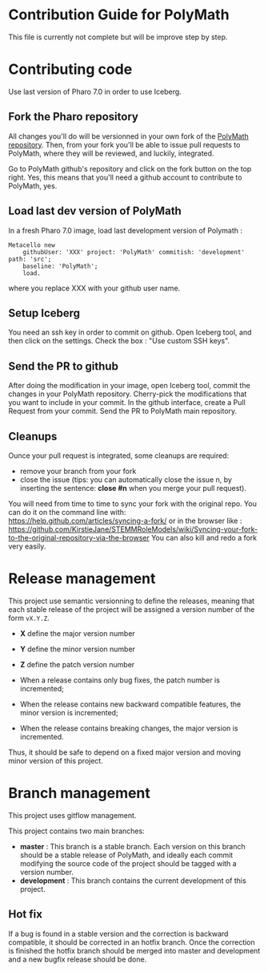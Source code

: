 # Contribution Guide for PolyMath

This file is currently not complete but will be improve step by step.

# Contributing code
Use last version of Pharo 7.0 in order to use Iceberg.
## Fork the Pharo repository

All changes you'll do will be versionned in your own fork of the [PolyMath repository](https://github.com/PolyMathOrg/PolyMath). Then, from your fork you'll be able to issue pull requests to PolyMath, where they will be reviewed, and luckily, integrated.

Go to PolyMath github's repository and click on the fork button on the top right. Yes, this means that you'll need a github account to contribute to PolyMath, yes.

## Load last dev version of PolyMath
In a fresh Pharo 7.0 image, load last development version of Polymath : 

```Smalltalk
Metacello new
    githubUser: 'XXX' project: 'PolyMath' commitish: 'development' path: 'src';
    baseline: 'PolyMath';
    load.
```
where you replace XXX with your github user name.

## Setup Iceberg
You need an ssh key in order to commit on github. Open Iceberg tool, and then click on the settings. Check the box : "Use custom SSH keys".

## Send the PR to github
After doing the modification in your image, open Iceberg tool, commit the changes in your PolyMath repository. Cherry-pick the modifications that you want to include in your commit. In the github interface, create a Pull Request from your commit.
Send the PR to PolyMath main repository.

## Cleanups
Ounce your pull request is integrated, some cleanups are required:
- remove your branch from your fork
- close the issue (tips: you can automatically close the issue n, by inserting the sentence: **close #n** when you merge your pull request).

You will need from time to time to sync your fork with the original repo. You can do it on the command line with: https://help.github.com/articles/syncing-a-fork/ or in the browser like : https://github.com/KirstieJane/STEMMRoleModels/wiki/Syncing-your-fork-to-the-original-repository-via-the-browser You can also kill and redo a fork very easily.

# Release management

This project use semantic versionning to define the releases, meaning that each stable release of the project will be assigned a version number of the form `vX.Y.Z`. 

- **X** define the major version number
- **Y** define the minor version number 
- **Z** define the patch version number

- When a release contains only bug fixes, the patch number is incremented;
- When the release contains new backward compatible features, the minor version is incremented;
- When the release contains breaking changes, the major version is incremented. 

Thus, it should be safe to depend on a fixed major version and moving minor version of this project.

# Branch management 

This project uses gitflow management.

This project contains two main branches:
- **master** : This branch is a stable branch. Each version on this branch should be a stable release of PolyMath, and ideally each commit modifying the source code of the project should be tagged with a version number.
- **development** : This branch contains the current development of this project. 

## Hot fix

If a bug is found in a stable version and the correction is backward compatible, it should be corrected in an hotfix branch. Once the correction is finished the hotfix branch should be merged into master and development and a new bugfix release should be done.
